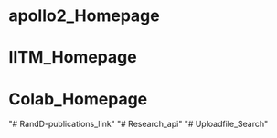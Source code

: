 # apollo2_Homepage
# IITM_Homepage
# Colab_Homepage
"# RandD-publications_link" 
"# Research_api" 
"# Uploadfile_Search" 
